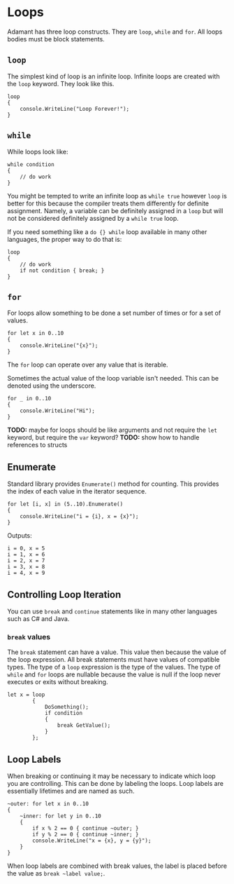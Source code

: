# Loops

Adamant has three loop constructs. They are `loop`, `while` and `for`. All loops bodies must be block statements.

## `loop`

The simplest kind of loop is an infinite loop. Infinite loops are created with the `loop` keyword. They look like this.

    loop
    {
        console.WriteLine("Loop Forever!");
    }


## `while`

While loops look like:

    while condition
    {
        // do work
    }

You might be tempted to write an infinite loop as `while true` however `loop` is better for this because the compiler treats them differently for definite assignment. Namely, a variable can be definitely assigned in a `loop` but will not be considered definitely assigned by a `while true` loop.

If you need something like a `do {} while` loop available in many other languages, the proper way to do that is:

    loop
    {
        // do work
        if not condition { break; }
    }

## `for`

For loops allow something to be done a set number of times or for a set of values.

    for let x in 0..10
    {
        console.WriteLine("{x}");
    }

The `for` loop can operate over any value that is iterable.

Sometimes the actual value of the loop variable isn't needed. This can be denoted using the underscore.

    for _ in 0..10
    {
        console.WriteLine("Hi");
    }

**TODO:** maybe for loops should be like arguments and not require the `let` keyword, but require the `var` keyword?
**TODO:** show how to handle references to structs

## Enumerate

Standard library provides `Enumerate()` method for counting. This provides the index of each value in the iterator sequence.

    for let [i, x] in (5..10).Enumerate()
    {
        console.WriteLine("i = {i}, x = {x}");
    }

Outputs:

    i = 0, x = 5
    i = 1, x = 6
    i = 2, x = 7
    i = 3, x = 8
    i = 4, x = 9

## Controlling Loop Iteration

You can use `break` and `continue` statements like in many other languages such as C# and Java.

### `break` values

The `break` statement can have a value. This value then because the value of the loop expression. All break statements must have values of compatible types. The type of a `loop` expression is the type of the values. The type of `while` and `for` loops are nullable because the value is null if the loop never executes or exits without breaking.

    let x = loop
            {
                DoSomething();
                if condition
                {
                    break GetValue();
                }
            };

## Loop Labels

When breaking or continuing it may be necessary to indicate which loop you are controlling. This can be done by labeling the loops. Loop labels are essentially lifetimes and are named as such.

    ~outer: for let x in 0..10
    {
        ~inner: for let y in 0..10
        {
            if x % 2 == 0 { continue ~outer; }
            if y % 2 == 0 { continue ~inner; }
            console.WriteLine("x = {x}, y = {y}");
        }
    }

When loop labels are combined with break values, the label is placed before the value as `break ~label value;`.